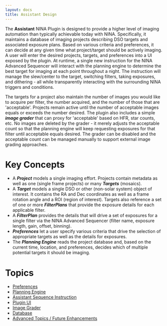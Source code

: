 ```yaml
---
layout: docs
title: Assistant Design
---
```


The **Assistant** NINA Plugin is designed to provide a higher level of imaging automation than typically achievable today with NINA.  Specifically, it maintains a database of imaging projects describing DSO targets and associated exposure plans.  Based on various criteria and preferences, it can decide at any given time what project/target should be actively imaging.  A user will enter the desired projects, targets, and preferences into a UI exposed by the plugin.  At runtime, a single new instruction for the NINA Advanced Sequencer will interact with the planning engine to determine the best target for imaging at each point throughout a night.  The instruction will manage the slew/center to the target, switching filters, taking exposures, and dithering - all while transparently interacting with the surrounding NINA triggers and conditions.

The targets for a project also maintain the number of images you would like to acquire per filter, the number acquired, and the number of those that are 'acceptable'.  Projects remain active until the number of acceptable images equals or exceeds the number desired.  The plugin also includes a simple **_image grader_** that can proxy for 'acceptable' based on HFR, star counts, etc.  No images are deleted by the grader - it merely adjusts the acceptable count so that the planning engine will keep requesting exposures for that filter until acceptable equals desired.  The grader can be disabled and the acceptable count can be managed manually to support external image grading approaches.

# Key Concepts
- A **_Project_** models a single imaging effort.  Projects contain metadata as well as one (single frame projects) or many **_Targets_** (mosaics).
- A **_Target_** models a single DSO or other (non-solar system) object of interest.  It contains the RA and Dec coordinates as well as a frame rotation angle and a ROI (region of interest).  Targets also reference a set of one or more **_FilterPlans_** that provide the exposure details for each applicable filter.
- A **_FilterPlan_** provides the details that will drive a set of exposures for a single filter via the NINA Advanced Sequencer (filter name, exposure length, gain, offset, binning).
- **_Preferences_** let a user specify various criteria that drive the selection of appropriate targets as well as the details for exposures.
- The **_Planning Engine_** reads the project database and, based on the current time, location, and preferences, decides which of multiple potential targets it should be imaging.

# Topics
- [Preferences](preferences.html)
- [Planning Engine](planning_engine.html)
- [Assistant Sequence Instruction](sequence_instruction.html)
- [Plugin UI](plugin_ui.html)
- [Image Grader](image_grader.html)
- [Database](database.html)
- [Advanced Topics / Future Enhancements](advanced_topics.html)
